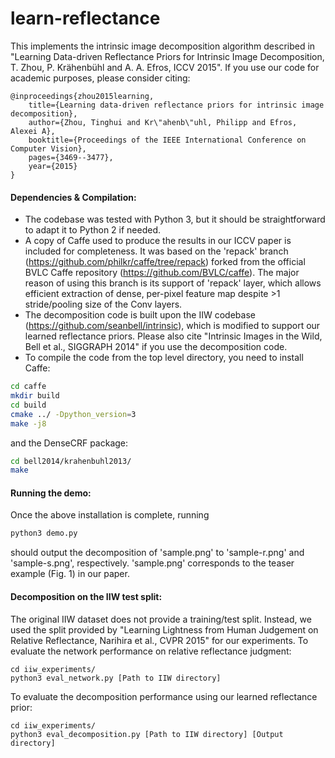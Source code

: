 learn-reflectance
===========================

This implements the intrinsic image decomposition algorithm described in "Learning Data-driven Reflectance Priors for Intrinsic Image Decomposition, T. Zhou, P. Krähenbühl and A. A. Efros, ICCV 2015". If you use our code for academic purposes, please consider citing:

    @inproceedings{zhou2015learning,
	  	title={Learning data-driven reflectance priors for intrinsic image decomposition},
	  	author={Zhou, Tinghui and Kr\"ahenb\"uhl, Philipp and Efros, Alexei A},
	  	booktitle={Proceedings of the IEEE International Conference on Computer Vision},
	  	pages={3469--3477},
	  	year={2015}
	}

#### Dependencies & Compilation:
* The codebase was tested with Python 3, but it should be straightforward to adapt it to Python 2 if needed. 
* A copy of Caffe used to produce the results in our ICCV paper is included for completeness. It was based on the 'repack' branch (https://github.com/philkr/caffe/tree/repack) forked from the official BVLC Caffe repository (https://github.com/BVLC/caffe). The major reason of using this branch is its support of 'repack' layer, which allows efficient extraction of dense, per-pixel feature map despite >1 stride/pooling size of the Conv layers.
* The decomposition code is built upon the IIW codebase (https://github.com/seanbell/intrinsic), which is modified to support our learned reflectance priors. Please also cite "Intrinsic Images in the Wild, Bell et al., SIGGRAPH 2014" if you use the decomposition code.
* To compile the code from the top level directory, you need to install Caffe:
```bash
cd caffe
mkdir build
cd build
cmake ../ -Dpython_version=3
make -j8
```
and the DenseCRF package:
```bash
cd bell2014/krahenbuhl2013/
make
```

#### Running the demo:
Once the above installation is complete, running
```bash
python3 demo.py
```
should output the decomposition of 'sample.png' to 'sample-r.png' and 'sample-s.png', respectively. 'sample.png' corresponds to the teaser example (Fig. 1) in our paper.

#### Decomposition on the IIW test split:
The original IIW dataset does not provide a training/test split. Instead, we used the split provided by "Learning Lightness from Human Judgement on Relative Reflectance, Narihira et al., CVPR 2015" for our experiments. To evaluate the network performance on relative reflectance judgment:
```base
cd iiw_experiments/
python3 eval_network.py [Path to IIW directory]
```
To evaluate the decomposition performance using our learned reflectance prior:
```base
cd iiw_experiments/
python3 eval_decomposition.py [Path to IIW directory] [Output directory]
```